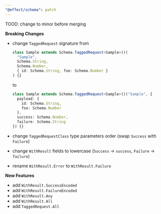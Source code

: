 ```yaml
---
"@effect/schema": patch
---
```


TOOD: change to minor before merging

**Breaking Changes**

- change `TaggedRequest` signature from

  ```ts
  class Sample extends Schema.TaggedRequest<Sample>()(
    "Sample",
    Schema.String,
    Schema.Number,
    { id: Schema.String, foo: Schema.Number }
  ) {}
  ```

  to

  ```ts
  class Sample extends Schema.TaggedRequest<Sample>()("Sample", {
    payload: {
      id: Schema.String,
      foo: Schema.Number
    },
    success: Schema.Number,
    failure: Schema.String
  }) {}
  ```

- change `TaggedRequestClass` type parameters order (swap `Success` with `Failure`)
- change `WithResult` fields to lowercase (`Success` -> `success`, `Failure` -> `failure`)
- rename `WithResult.Error` to `WithResult.Failure`

**New Features**

- add `WithResult.SuccessEncoded`
- add `WithResult.FailureEncoded`
- add `WithResult.Any`
- add `WithResult.All`
- add `TaggedRequest.All`
